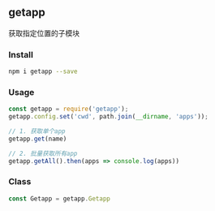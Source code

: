 getapp
---
获取指定位置的子模块

### Install
```sh
npm i getapp --save
```

### Usage
```js
const getapp = require('getapp');
getapp.config.set('cwd', path.join(__dirname, 'apps'));

// 1. 获取单个app
getapp.get(name)

// 2. 批量获取所有app
getapp.getAll().then(apps => console.log(apps))
```

### Class
```js
const Getapp = getapp.Getapp
```
